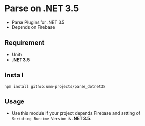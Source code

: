 # Parse on .NET 3.5

* Parse Plugins for .NET 3.5
* Depends on Firebase

## Requirement

* Unity
* **.NET 3.5**

## Install

```shell
npm install github:umm-projects/parse_dotnet35
```

## Usage

* Use this module if your project depends Firebase and setting of `Scripting Runtime Version` is **.NET 3.5**.

